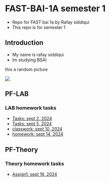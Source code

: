 # FAST-BAI-1A semester 1

- Repo for FAST bai 1a by Rafay siddiqui
- This repo is for semester 1

## Introduction

- My name is rafay siddiqui
- Im studying BSAI

this a random picture

![](https://www.mountainphotography.com/images/640/20100923-Capitol-Sunset.webp)

## PF-LAB

### LAB homework tasks

- [Tasks: sept 2, 2024](PF-LAB/homework-tasks/2-9-2024/task_2092024.md)
- [Tasks: sept 5, 2024](PF-LAB/homework-tasks/5-9-2024/assignment.md)
- [classwork: sept 10, 2024](PF-LAB/classwork-tasks/10-09-2024/lab04/)
- [homework: sept 14, 2024](PF-LAB/homework-tasks/LAB04/)

## PF-Theory

### Theory homework tasks

- [Assign1: sept 16, 2024](PF-Theory/theory_assignments/assign1/)
